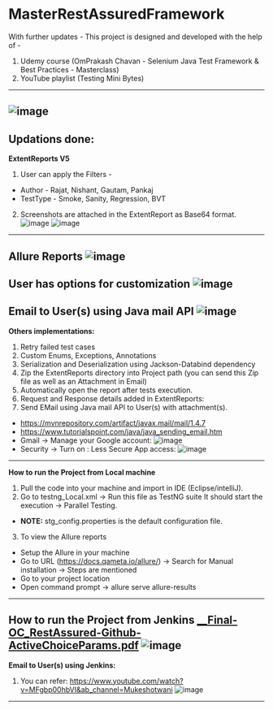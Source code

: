 # MasterRestAssuredFramework
With further updates - This project is designed and developed with the help of -
1. Udemy course (OmPrakash Chavan - Selenium Java Test Framework & Best Practices - Masterclass)
2. YouTube playlist (Testing Mini Bytes)

------------------------------------------------------------
![image](https://user-images.githubusercontent.com/26399692/137711606-67ffd3dc-41e9-4f46-8f6b-2b8072c08b30.png)
------------------------------------------------------------
Updations done:
------------------------------------------------------------
**ExtentReports V5** 
1. User can apply the Filters - 
- Author - Rajat, Nishant, Gautam, Pankaj 
- TestType - Smoke, Sanity, Regression, BVT

2. Screenshots are attached in the ExtentReport as Base64 format.
![image](https://user-images.githubusercontent.com/26399692/137711916-f8dfae4b-836b-428c-8434-c40af4ea8317.png)
![image](https://user-images.githubusercontent.com/26399692/137711899-bb176614-59c9-4f3c-ae69-cce98aafdda3.png)

------------------------------------------------------------
**Allure Reports** 
![image](https://user-images.githubusercontent.com/26399692/137712191-69c8df13-15f2-4dff-8187-ac5ffc6cb5b6.png)
------------------------------------------------------------
**User has options for customization**
![image](https://user-images.githubusercontent.com/26399692/137712268-96a650d9-8675-413e-bdef-707ffcf29c21.png)
------------------------------------------------------------
**Email to User(s) using Java mail API**
![image](https://user-images.githubusercontent.com/26399692/137712367-88a2fd25-89fb-4cea-8b15-d60b71bc459e.png)
------------------------------------------------------------
**Others implementations:**
1. Retry failed test cases
2. Custom Enums, Exceptions, Annotations 
3. Serialization and Deserialization using Jackson-Databind dependency
4. Zip the ExtentReports directory into Project path (you can send this Zip file as well as an Attachment in Email)
5. Automatically open the report after tests execution.
6. Request and Response details added in ExtentReports:
7. Send EMail using Java mail API to User(s) with attachment(s).  
 - https://mvnrepository.com/artifact/javax.mail/mail/1.4.7
 - https://www.tutorialspoint.com/java/java_sending_email.htm
 - Gmail -> Manage your Google account: 
        ![image](https://user-images.githubusercontent.com/26399692/137579937-12c01d4d-1f62-4867-8c40-c056391d3b7e.png)
 - Security -> Turn on : Less Secure App access:
        ![image](https://user-images.githubusercontent.com/26399692/137579959-e1554f06-5583-4ad1-ad28-ed69ed27b922.png)

------------------------------------------------------------
**How to run the Project from Local machine**
1. Pull the code into your machine and import in IDE (Eclipse/intelliJ).
2. Go to testng_Local.xml -> Run this file as TestNG suite
  It should start the execution -> Parallel Testing.
 - **NOTE:** stg_config.properties is the default configuration file.
3. To view the Allure reports 
 - Setup the Allure in your machine
 - Go to URL (https://docs.qameta.io/allure/) -> Search for Manual installation -> Steps are mentioned
 - Go to your project location
 - Open command prompt -> allure serve allure-results
------------------------------------------------------------
**How to run the Project from Jenkins**
[__Final-OC_RestAssured-Github-ActiveChoiceParams.pdf](https://github.com/rajatt95/MasterRestAssuredFramework/files/7363899/__Final-OC_RestAssured-Github-ActiveChoiceParams.pdf)
![image](https://user-images.githubusercontent.com/26399692/137712986-1a4f88b8-149e-4c71-90de-575bf9fb5f3d.png)
------------------------------------------------------------
**Email to User(s) using Jenkins:**
1. You can refer: https://www.youtube.com/watch?v=MFgbp00hbVI&ab_channel=Mukeshotwani
![image](https://user-images.githubusercontent.com/26399692/137712550-d697fda5-482d-475c-8e3a-6ef92a0f5bb9.png)
------------------------------------------------------------
